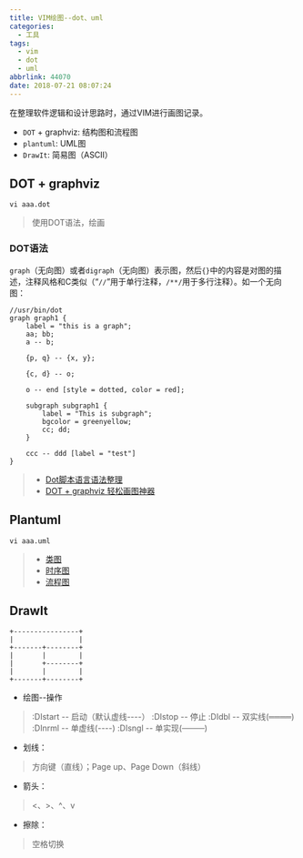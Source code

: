 ```yaml
---
title: VIM绘图--dot、uml
categories:
  - 工具
tags:
  - vim
  - dot
  - uml
abbrlink: 44070
date: 2018-07-21 08:07:24
---
```


在整理软件逻辑和设计思路时，通过VIM进行画图记录。

* `DOT` + graphviz: 结构图和流程图
* `plantuml`: UML图
* `DrawIt`: 简易图（ASCII）

<!--more-->

## DOT + graphviz

```
vi aaa.dot
```
>使用DOT语法，绘画

### DOT语法

`graph`（无向图）或者`digraph`（无向图）表示图，然后`{}`中的内容是对图的描述，注释风格和C类似（“`//`”用于单行注释，`/**/`用于多行注释）。如一个无向图：
```
//usr/bin/dot
graph graph1 {
    label = "this is a graph";
    aa; bb;
    a -- b;

    {p, q} -- {x, y};

    {c, d} -- o;

    o -- end [style = dotted, color = red];

    subgraph subgraph1 {
        label = "This is subgraph";
        bgcolor = greenyellow;
        cc; dd;
    }

    ccc -- ddd [label = "test"]
}
```

> * [Dot脚本语言语法整理](https://blog.csdn.net/jy692405180/article/details/52077979)
> * [DOT + graphviz 轻松画图神器](https://blog.csdn.net/stormdpzh/article/details/14648827)

## Plantuml

```
vi aaa.uml
```
> * [类图](https://yq.aliyun.com/articles/25405)
> * [时序图](https://blog.csdn.net/zh_weir/article/details/72675013)
> * [流程图](https://blog.csdn.net/zhangjikuan/article/details/53484558)

## DrawIt

```
+----------------+
|                |
+-------+--------+
|       |        |
|       +--------+
|       |        |
+-------+--------+
```

* 绘图--操作
>:DIstart   -- 启动（默认虚线----）
>:DIstop    -- 停止
>:DIdbl     -- 双实线(════)
>:DInrml    -- 单虚线(----)
>:DIsngl    -- 单实现(────)

* 划线：
>方向键（直线）；Page up、Page Down（斜线）

* 箭头：
><、>、^、v

* 擦除：
>空格切换

